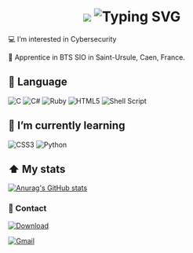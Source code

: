 <div align="center">
    <h1>
	<img src="https://user-images.githubusercontent.com/18350557/176309783-0785949b-9127-417c-8b55-ab5a4333674e.gif"/>
        <img src="https://readme-typing-svg.herokuapp.com?font=Jetbrains+mono&size=40&duration=3000&color=33FF33&center=true&vCenter=true&width=435&lines=Hey,+I'm+Adrien;" alt="Typing SVG"/>
    </h1>
</div>

💻 I’m interested in Cybersecurity

🏁 Apprentice in BTS SIO in Saint-Ursule, Caen, France.

## 🧠 Language
![C](https://img.shields.io/badge/c-%2300599C.svg?style=for-the-badge&logo=c&logoColor=white)
![C#](https://img.shields.io/badge/c%23-%23239120.svg?style=for-the-badge&logo=csharp&logoColor=white)
![Ruby](https://img.shields.io/badge/ruby-%23CC342D.svg?style=for-the-badge&logo=ruby&logoColor=white)
![HTML5](https://img.shields.io/badge/html5-%23E34F26.svg?style=for-the-badge&logo=html5&logoColor=white)
![Shell Script](https://img.shields.io/badge/shell_script-%23121011.svg?style=for-the-badge&logo=gnu-bash&logoColor=white)



## 🌱 I’m currently learning
![CSS3](https://img.shields.io/badge/css3-%231572B6.svg?style=for-the-badge&logo=css3&logoColor=white)
![Python](https://img.shields.io/badge/python-3670A0?style=for-the-badge&logo=python&logoColor=ffdd54)

## ⬆️ My stats
[![Anurag's GitHub stats](https://github-readme-stats.vercel.app/api?username=ShinobuDev)](https://github.com/ShinobuDev/github-readme-stats)

### 👀 Contact
[![Download](https://img.shields.io/badge/Discord-%235865F2.svg?style=for-the-badge&logo=discord&logoColor=whit)](https://discordapp.com/users/[yourID])

[![Gmail](https://img.shields.io/badge/Gmail-D14836?style=for-the-badge&logo=gmail&logoColor=white)](adrien.robin0704@gmail.com)

<!---
ShinobuDev/ShinobuDev is a ✨ special ✨ repository because its `README.md` (this file) appears on your GitHub profile.
You can click the Preview link to take a look at your changes.
--->
